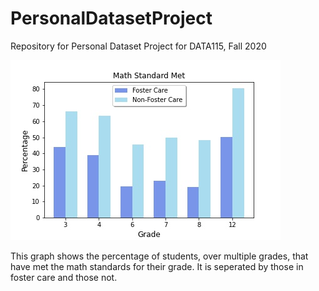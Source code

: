 # PersonalDatasetProject
Repository for Personal Dataset Project for DATA115, Fall 2020


![Math standards met by grade](https://raw.githubusercontent.com/Choliman/PersonalDatasetProject/master/Math_Standards_Met.jpg)

This graph shows the percentage of students, over multiple grades, that have met the math standards for their grade. It is seperated by those in foster care and those not.
